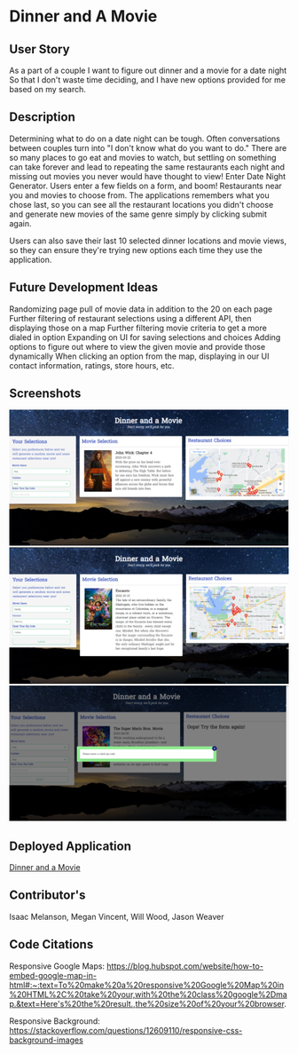 # Dinner and A Movie

## User Story

As a part of a couple
I want to figure out dinner and a movie for a date night
So that I don't waste time deciding, and I have new options provided for me based on my search.


## Description

Determining what to do on a date night can be tough. Often conversations between couples turn into "I don't know what do you want to do." There are so many places to go eat and movies to watch, but settling on something can take forever and lead to repeating the same restaurants each night and missing out movies you never would have thought to view! Enter Date Night Generator. Users enter a few fields on a form, and boom! Restaurants near you and movies to choose from. The applications remembers what you chose last, so you can see all the restaurant locations you didn't choose and generate new movies of the same genre simply by clicking submit again. 

Users can also save their last 10 selected dinner locations and movie views, so they can ensure they're trying new options each time they use the application. 


## Future Development Ideas
Randomizing page pull of movie data in addition to the 20 on each page
Further filtering of restaurant selections using a different API, then displaying those on a map
Further filtering movie criteria to get a more dialed in option
Expanding on UI for saving selections and choices
Adding options to figure out where to view the given movie and provide those dynamically
When clicking an option from the map, displaying in our UI contact information, ratings, store hours, etc. 




## Screenshots
![deployed site](./assets/images/start%20screen.png)
![deployed site](./assets/images/submit%20button.png)
![deployed site](./assets/images/modal%20screen.png)


## Deployed Application

[Dinner and a Movie](https://mvincent15.github.io/Dinner-and-a-Movie/)

## Contributor's
Isaac Melanson, Megan Vincent, Will Wood, Jason Weaver

## Code Citations

Responsive Google Maps: https://blog.hubspot.com/website/how-to-embed-google-map-in-html#:~:text=To%20make%20a%20responsive%20Google%20Map%20in%20HTML%2C%20take%20your,with%20the%20class%20google%2Dmap.&text=Here's%20the%20result.,the%20size%20of%20your%20browser.

Responsive Background: https://stackoverflow.com/questions/12609110/responsive-css-background-images




